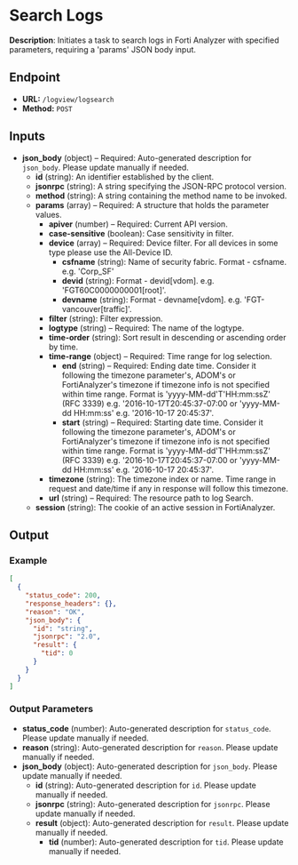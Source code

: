 # Search Logs

**Description**: Initiates a task to search logs in Forti Analyzer with specified parameters, requiring a 'params' JSON body input.

## Endpoint

- **URL:** `/logview/logsearch`
- **Method:** `POST`
## Inputs

- **json_body** (object) – Required: Auto-generated description for `json_body`. Please update manually if needed.
  - **id** (string): An identifier established by the client.
  - **jsonrpc** (string): A string specifying the JSON-RPC protocol version.
  - **method** (string): A string containing the method name to be invoked.
  - **params** (array) – Required: A structure that holds the parameter values.
    - **apiver** (number) – Required: Current API version.
    - **case-sensitive** (boolean): Case sensitivity in filter.
    - **device** (array) – Required: Device filter. For all devices in some type please use the All-Device ID.
      - **csfname** (string): Name of security fabric. Format - csfname. e.g. 'Corp_SF'
      - **devid** (string): Format - devid[vdom]. e.g. 'FGT60C0000000001[root]'.
      - **devname** (string): Format - devname[vdom]. e.g. 'FGT-vancouver[traffic]'.
    - **filter** (string): Filter expression.
    - **logtype** (string) – Required: The name of the logtype.
    - **time-order** (string): Sort result in descending or ascending order by time.
    - **time-range** (object) – Required: Time range for log selection.
      - **end** (string) – Required: Ending date time. Consider it following the timezone parameter's, ADOM's or FortiAnalyzer's timezone if timezone info is not specified within time range. Format is 'yyyy-MM-dd'T'HH:mm:ssZ' (RFC 3339) e.g. '2016-10-17T20:45:37-07:00 or 'yyyy-MM-dd HH:mm:ss' e.g. '2016-10-17 20:45:37'.
      - **start** (string) – Required: Starting date time. Consider it following the timezone parameter's, ADOM's or FortiAnalyzer's timezone if timezone info is not specified within time range. Format is 'yyyy-MM-dd'T'HH:mm:ssZ' (RFC 3339) e.g. '2016-10-17T20:45:37-07:00 or 'yyyy-MM-dd HH:mm:ss' e.g. '2016-10-17 20:45:37'.
    - **timezone** (string): The timezone index or name. Time range in request and date/time if any in response will follow this timezone.
    - **url** (string) – Required: The resource path to log Search.
  - **session** (string): The cookie of an active session in FortiAnalyzer.
## Output

### Example

```json
[
  {
    "status_code": 200,
    "response_headers": {},
    "reason": "OK",
    "json_body": {
      "id": "string",
      "jsonrpc": "2.0",
      "result": {
        "tid": 0
      }
    }
  }
]
```
### Output Parameters

- **status_code** (number): Auto-generated description for `status_code`. Please update manually if needed.
- **reason** (string): Auto-generated description for `reason`. Please update manually if needed.
- **json_body** (object): Auto-generated description for `json_body`. Please update manually if needed.
  - **id** (string): Auto-generated description for `id`. Please update manually if needed.
  - **jsonrpc** (string): Auto-generated description for `jsonrpc`. Please update manually if needed.
  - **result** (object): Auto-generated description for `result`. Please update manually if needed.
    - **tid** (number): Auto-generated description for `tid`. Please update manually if needed.